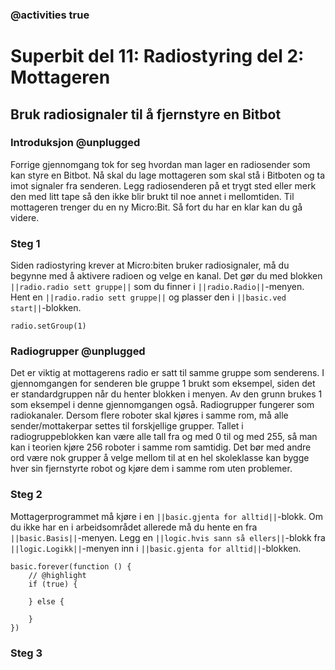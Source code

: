 ### @activities true

# Superbit del 11: Radiostyring del 2: Mottageren
## Bruk radiosignaler til å fjernstyre en Bitbot
### Introduksjon @unplugged

Forrige gjennomgang tok for seg hvordan man lager en radiosender som kan styre en Bitbot.
Nå skal du lage mottageren som skal stå i Bitboten og ta imot signaler fra senderen.
Legg radiosenderen på et trygt sted eller merk den med litt tape så den ikke blir brukt til noe annet i mellomtiden.
Til mottageren trenger du en ny Micro:Bit.
Så fort du har en klar kan du gå videre.

### Steg 1

Siden radiostyring krever at Micro:biten bruker radiosignaler, må du begynne med å aktivere radioen og velge en kanal.
Det gør du med blokken ``||radio.radio sett gruppe||`` som du finner i ``||radio.Radio||``-menyen.
Hent en ``||radio.radio sett gruppe||`` og plasser den i ``||basic.ved start||``-blokken.

```blocks
radio.setGroup(1)
```

### Radiogrupper @unplugged
Det er viktig at mottagerens radio er satt til samme gruppe som senderens.
I gjennomgangen for senderen ble gruppe 1 brukt som eksempel, siden det er standardgruppen når du henter blokken i menyen.
Av den grunn brukes 1 som eksempel i denne gjennomgangen også.
Radiogrupper fungerer som radiokanaler.
Dersom flere roboter skal kjøres i samme rom, må alle sender/mottakerpar settes til forskjellige grupper.
Tallet i radiogruppeblokken kan være alle tall fra og med 0 til og med 255, så man kan i teorien kjøre 256 roboter i samme rom samtidig.
Det bør med andre ord være nok grupper å velge mellom til at en hel skoleklasse kan bygge hver sin fjernstyrte robot og kjøre dem i samme rom uten problemer.

### Steg 2

Mottagerprogrammet må kjøre i en ``||basic.gjenta for alltid||``-blokk.
Om du ikke har en i arbeidsområdet allerede må du hente en fra ``||basic.Basis||``-menyen.
Legg en ``||logic.hvis sann så ellers||``-blokk fra ``||logic.Logikk||``-menyen inn i ``||basic.gjenta for alltid||``-blokken.

```blocks
basic.forever(function () {
    // @highlight
    if (true) {
    	
    } else {
    	
    }
})
```

### Steg 3

